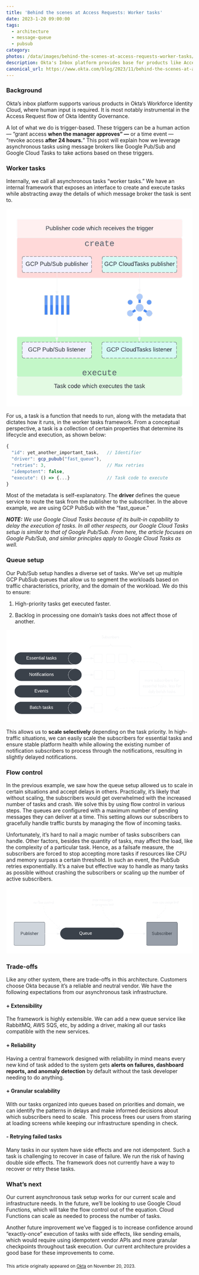 ```yaml
---
title: 'Behind the scenes at Access Requests: Worker tasks'
date: 2023-1-20 09:00:00
tags:
  - architecture
  - message-queue
  - pubsub
category:
photos: /data/images/behind-the-scenes-at-access-requests-worker-tasks/cover.png
description: Okta's Inbox platform provides base for products like Access Requests and PAM. This post describes the trade-offs in the pubsub infra that supports the Inbox platform.
canonical_url: https://www.okta.com/blog/2023/11/behind-the-scenes-at-access-requests-worker-tasks/
---
```


### Background

Okta’s inbox platform supports various products in Okta’s Workforce Identity Cloud, where human input is required. It is most notably instrumental in the Access Request flow of Okta Identity Governance.

A lot of what we do is trigger-based. These triggers can be a human action — “grant access **when the manager approves” —** or a time event — “revoke access **after 24 hours.**” This post will explain how we leverage asynchronous tasks using message brokers like Google Pub/Sub and Google Cloud Tasks to take actions based on these triggers.

### Worker tasks

Internally, we call all asynchronous tasks “worker tasks.” We have an internal framework that exposes an interface to create and execute tasks while abstracting away the details of which message broker the task is sent to.

!['Architecture'][architecture-image]

For us, a task is a function that needs to run, along with the metadata that dictates how it runs, in the worker tasks framework. From a conceptual perspective, a task is a collection of certain properties that determine its lifecycle and execution, as shown below:

```js
{
  "id": yet_another_important_task,   // Identifier
  "driver": gcp_pubub("fast_queue"),
  "retries": 3,                       // Max retries
  "idempotent": false,
  "execute": () => {...}              // Task code to execute
}
```
Most of the metadata is self-explanatory. The **driver** defines the queue service to route the task from the publisher to the subscriber. In the above example, we are using GCP PubSub with the “fast\_queue.”

_**NOTE:**_ _We use Google Cloud Tasks because of its built-in capability to delay the execution of tasks. In all other respects, our Google Cloud Tasks setup is similar to that of Google Pub/Sub. From here, the article focuses on Google Pub/Sub, and similar principles apply to Google Cloud Tasks as well._

### Queue setup

Our Pub/Sub setup handles a diverse set of tasks. We’ve set up multiple GCP PubSub queues that allow us to segment the workloads based on traffic characteristics, priority, and the domain of the workload. We do this to ensure:

1.  High-priority tasks get executed faster.

2.  Backlog in processing one domain’s tasks does not affect those of another.

!['Queue setup'][queue-setup-image]

This allows us to **scale selectively** depending on the task priority. In high-traffic situations, we can easily scale the subscribers for essential tasks and ensure stable platform health while allowing the existing number of notification subscribers to process through the notifications, resulting in slightly delayed notifications.

### Flow control

In the previous example, we saw how the queue setup allowed us to scale in certain situations and accept delays in others. Practically, it’s likely that without scaling, the subscribers would get overwhelmed with the increased number of tasks and crash. We solve this by using flow control in various steps. The queues are configured with a maximum number of pending messages they can deliver at a time. This setting allows our subscribers to gracefully handle traffic bursts by managing the flow of incoming tasks.

Unfortunately, it’s hard to nail a magic number of tasks subscribers can handle. Other factors, besides the quantity of tasks, may affect the load, like the complexity of a particular task. Hence, as a failsafe measure, the subscribers are forced to stop accepting more tasks if resources like CPU and memory surpass a certain threshold. In such an event, the PubSub retries exponentially. It’s a naive but effective way to handle as many tasks as possible without crashing the subscribers or scaling up the number of active subscribers.

!['Flow control'][flow-control-image]

### Trade-offs

Like any other system, there are trade-offs in this architecture. Customers choose Okta because it’s a reliable and neutral vendor. We have the following expectations from our asynchronous task infrastructure.

#### \+ Extensibility

The framework is highly extensible. We can add a new queue service like RabbitMQ, AWS SQS, etc, by adding a driver, making all our tasks compatible with the new services.

#### \+ Reliability

Having a central framework designed with reliability in mind means every new kind of task added to the system gets **alerts on failures, dashboard reports, and anomaly detection** by default without the task developer needing to do anything.

#### \+ Granular scalability

With our tasks organized into queues based on priorities and domain, we can identify the patterns in delays and make informed decisions about which subscribers need to scale.  This process frees our users from staring at loading screens while keeping our infrastructure spending in check.

#### \- Retrying failed tasks

Many tasks in our system have side effects and are not idempotent. Such a task is challenging to recover in case of failure. We run the risk of having double side effects. The framework does not currently have a way to recover or retry these tasks. 

### What’s next

Our current asynchronous task setup works for our current scale and infrastructure needs. In the future, we’ll be looking to use Google Cloud Functions, which will take the flow control out of the equation. Cloud Functions can scale as needed to process the number of tasks.

Another future improvement we’ve flagged is to increase confidence around “exactly-once” execution of tasks with side effects, like sending emails, which would require using idempotent vendor APIs and more granular checkpoints throughout task execution. Our current architecture provides a good base for these improvements to come.


<sub>This article originally appeared on [Okta](https://www.okta.com/blog/2023/11/behind-the-scenes-at-access-requests-worker-tasks/) on November 20, 2023.</sub>

[architecture-image]: /data/images/behind-the-scenes-at-access-requests-worker-tasks/architecture.png
[code-image]: /data/images/behind-the-scenes-at-access-requests-worker-tasks/code.png
[queue-setup-image]: /data/images/behind-the-scenes-at-access-requests-worker-tasks/queue-setup.png
[flow-control-image]: /data/images/behind-the-scenes-at-access-requests-worker-tasks/flow-control.png

